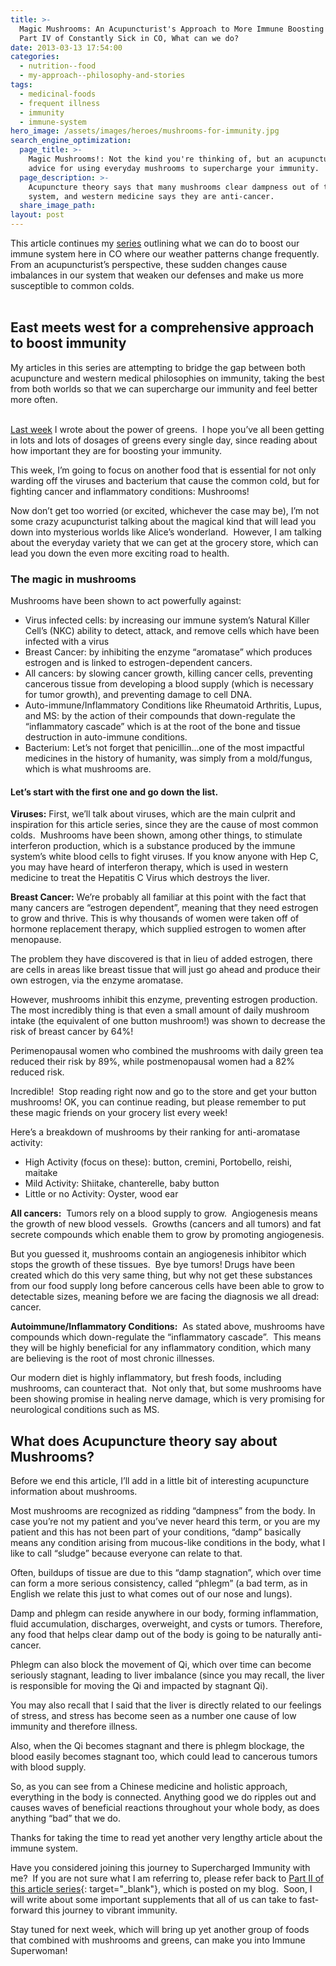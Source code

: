```yaml
---
title: >-
  Magic Mushrooms: An Acupuncturist's Approach to More Immune Boosting Foods.
  Part IV of Constantly Sick in CO, What can we do?
date: 2013-03-13 17:54:00
categories:
  - nutrition--food
  - my-approach--philosophy-and-stories
tags:
  - medicinal-foods
  - frequent illness
  - immunity
  - immune-system
hero_image: /assets/images/heroes/mushrooms-for-immunity.jpg
search_engine_optimization:
  page_title: >-
    Magic Mushrooms!: Not the kind you're thinking of, but an acupuncturist's
    advice for using everyday mushrooms to supercharge your immunity.
  page_description: >-
    Acupuncture theory says that many mushrooms clear dampness out of the
    system, and western medicine says they are anti-cancer.
  share_image_path:
layout: post
---
```


<div>This article continues my <a href="http://www.wisdomwaysacupuncture.com/2013/02/13/1408/">series</a> outlining what we can do to boost our immune system here in CO where our weather patterns change frequently. From an acupuncturist&rsquo;s perspective, these sudden changes cause imbalances in our system that weaken our defenses and make us more susceptible to common colds.&nbsp;</div>

<div>&nbsp;</div>

## East meets west for a comprehensive approach to boost immunity

<div>My articles in this series are attempting to bridge the gap between both acupuncture and western medical philosophies on immunity, taking the best from both worlds so that we can supercharge our immunity and feel better more often.</div>

<div>&nbsp;</div>

[Last week](http://www.wisdomwaysacupuncture.com/2013/03/14/an-acupuncturist-makes-dinner-mushroom-spinach-goat-cheese-salad-yummy-your-way-to-superimmunity/) I wrote about the power of greens.&nbsp; I hope you’ve all been getting in lots and lots of dosages of greens every single day, since reading about how important they are for boosting your immunity.&nbsp;

This week, I’m going to focus on another food that is essential for not only warding off the viruses and bacterium that cause the common cold, but for fighting cancer and inflammatory conditions: Mushrooms!

Now don’t get too worried (or excited, whichever the case may be), I’m not some crazy acupuncturist talking about the magical kind that will lead you down into mysterious worlds like Alice’s wonderland.&nbsp; However, I am talking about the everyday variety that we can get at the grocery store, which can lead you down the even more exciting road to health.

### The magic in mushrooms

Mushrooms have been shown to act powerfully against:

* Virus infected cells: by increasing our immune system’s Natural Killer Cell’s (NKC) ability to detect, attack, and remove cells which have been infected with a virus
* Breast Cancer: by inhibiting the enzyme “aromatase” which produces estrogen and is linked to estrogen-dependent cancers.
* All cancers: by slowing cancer growth, killing cancer cells, preventing cancerous tissue from developing a blood supply (which is necessary for tumor growth), and preventing damage to cell DNA.
* Auto-immune/Inflammatory Conditions like Rheumatoid Arthritis, Lupus, and MS: by the action of their compounds that down-regulate the “inflammatory cascade” which is at the root of the bone and tissue destruction in auto-immune conditions.
* Bacterium: Let’s not forget that penicillin…one of the most impactful medicines in the history of humanity, was simply from a mold/fungus, which is what mushrooms are.

#### Let’s start with the first one and go down the list.

**Viruses:** First, we’ll talk about viruses, which are the main culprit and inspiration for this article series, since they are the cause of most common colds.&nbsp; Mushrooms have been shown, among other things, to stimulate interferon production, which is a substance produced by the immune system’s white blood cells to fight viruses. If you know anyone with Hep C, you may have heard of interferon therapy, which is used in western medicine to treat the Hepatitis C Virus which destroys the liver.

**Breast Cancer:** We’re probably all familiar at this point with the fact that many cancers are “estrogen dependent”, meaning that they need estrogen to grow and thrive. This is why thousands of women were taken off of hormone replacement therapy, which supplied estrogen to women after menopause.

The problem they have discovered is that in lieu of added estrogen, there are cells in areas like breast tissue that will just go ahead and produce their own estrogen, via the enzyme aromatase.&nbsp;

However, mushrooms inhibit this enzyme, preventing estrogen production. The most incredibly thing is that even a small amount of daily mushroom intake (the equivalent of one button mushroom!) was shown to decrease the risk of breast cancer by 64%!

Perimenopausal women who combined the mushrooms with daily green tea reduced their risk by 89%, while postmenopausal women had a 82% reduced risk.

Incredible!&nbsp; Stop reading right now and go to the store and get your button mushrooms! OK, you can continue reading, but please remember to put these magic friends on your grocery list every week!

Here’s a breakdown of mushrooms by their ranking for anti-aromatase activity:

* High Activity (focus on these): button, cremini, Portobello, reishi, maitake
* Mild Activity: Shiitake, chanterelle, baby button
* Little or no Activity: Oyster, wood ear

**All cancers:**&nbsp; Tumors rely on a blood supply to grow.&nbsp; Angiogenesis means the growth of new blood vessels.&nbsp; Growths (cancers and all tumors) and fat secrete compounds which enable them to grow by promoting angiogenesis.

But you guessed it, mushrooms contain an angiogenesis inhibitor which stops the growth of these tissues. &nbsp;Bye bye tumors! Drugs have been created which do this very same thing, but why not get these substances from our food supply long before cancerous cells have been able to grow to detectable sizes, meaning before we are facing the diagnosis we all dread: cancer.

**Autoimmune/Inflammatory Conditions:**&nbsp; As stated above, mushrooms have compounds which down-regulate the “inflammatory cascade”.&nbsp; This means they will be highly beneficial for any inflammatory condition, which many are believing is the root of most chronic illnesses.

Our modern diet is highly inflammatory, but fresh foods, including mushrooms, can counteract that.&nbsp; Not only that, but some mushrooms have been showing promise in healing nerve damage, which is very promising for neurological conditions such as MS.

## What does Acupuncture theory say about Mushrooms?

Before we end this article, I’ll add in a little bit of interesting acupuncture information about mushrooms.

Most mushrooms are recognized as ridding “dampness” from the body. In case you’re not my patient and you’ve never heard this term, or you are my patient and this has not been part of your conditions, “damp” basically means any condition arising from mucous-like conditions in the body, what I like to call “sludge” because everyone can relate to that.

Often, buildups of tissue are due to this “damp stagnation”, which over time can form a more serious consistency, called “phlegm” (a bad term, as in English we relate this just to what comes out of our nose and lungs).

Damp and phlegm can reside anywhere in our body, forming inflammation, fluid accumulation, discharges, overweight, and cysts or tumors. Therefore, any food that helps clear damp out of the body is going to be naturally anti-cancer.

Phlegm can also block the movement of Qi, which over time can become seriously stagnant, leading to liver imbalance (since you may recall, the liver is responsible for moving the Qi and impacted by stagnant Qi).

You may also recall that I said that the liver is directly related to our feelings of stress, and stress has become seen as a number one cause of low immunity and therefore illness.&nbsp;

Also, when the Qi becomes stagnant and there is phlegm blockage, the blood easily becomes stagnant too, which could lead to cancerous tumors with blood supply.

So, as you can see from a Chinese medicine and holistic approach, everything in the body is connected. Anything good we do ripples out and causes waves of beneficial reactions throughout your whole body, as does anything “bad” that we do.

Thanks for taking the time to read yet another very lengthy article about the immune system.&nbsp;

Have you considered joining this journey to Supercharged Immunity with me?&nbsp; If you are not sure what I am referring to, please refer back to [Part II of this article series](http://r20.rs6.net/tn.jsp?e=001DrZmQHVM4i52am7VKnlVFAiyQag-bPvHPG1kBkna-h2DSlTqrYzZvcyjsopDdvCDFIPhTeRP_kh1u14K0C62SoVATEusQJRxkOCkKS3FxSL3l1g9E-oo4so6N76T0KPqHTBJJe1q3et8uCLoXD9xw9vuDlDlRnwHdIwEpXXSGQIF6AQmlLi_D2WgMDB2sG23VqyNxiVtk6vDyB9Q804ubaIXkAjTaQC5FEIXH3sQtQhl0zHLBduhU_Tz1R1jB1JTUQy7b28VDqJbcNihS3NxzmKb5Wv_535Y44hRgmu0BTby0oaa_ynVNun6txWnQoJxU8gJ9pFCA5kSVIhXgwAKz3_g4sqTIMLc7W3XaCY5vfkcAPepEgJFwo22mx5-Rr7tbWwk6iUH51NYNyaTJcaoAYcgPqAYgN5m-nIPq6L5bQhIX_UFmRGbrJvKrvS4Sf_g-DJWReOPDfTPNLIBgM1ZQIkMwUA-YBKlcWKdEju4MOQ=){: target="_blank"}, which is posted on my blog.&nbsp; Soon, I will write about some important supplements that all of us can take to fast-forward this journey to vibrant immunity.

Stay tuned for next week, which will bring up yet another group of foods that combined with mushrooms and greens, can make you into Immune Superwoman!